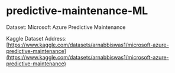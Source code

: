 # predictive-maintenance-ML

Dataset: Microsoft Azure Predictive Maintenance

Kaggle Dataset Address: [https://www.kaggle.com/datasets/arnabbiswas1/microsoft-azure-predictive-maintenance](https://www.kaggle.com/datasets/arnabbiswas1/microsoft-azure-predictive-maintenance)
